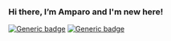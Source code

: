 ### Hi there, I’m Amparo and I'm new here!

[![Generic badge](https://img.shields.io/badge/🌱-VEGAN-green.svg)](#)
[![Generic badge](https://img.shields.io/badge/MADE_IN-ARGENTINA-lightblue.svg)](#)

<!---
amparoamparo/amparoamparo is a ✨ special ✨ repository because its `README.md` (this file) appears on your GitHub profile.
You can click the Preview link to take a look at your changes.

- 👋 Hi, I’m @amparoamparo
- 👀 I’m interested in ...
- 🌱 I’m currently learning ...
- 💞️ I’m looking to collaborate on ...
- 📫 How to reach me ...

Some facts about me:

:mate: Made in Argentina

:beach_umbrella: I live in a coastal town in the South West of England

:woman_technologist: I'm a former UX writer / content designer transitioning into front end
--->

